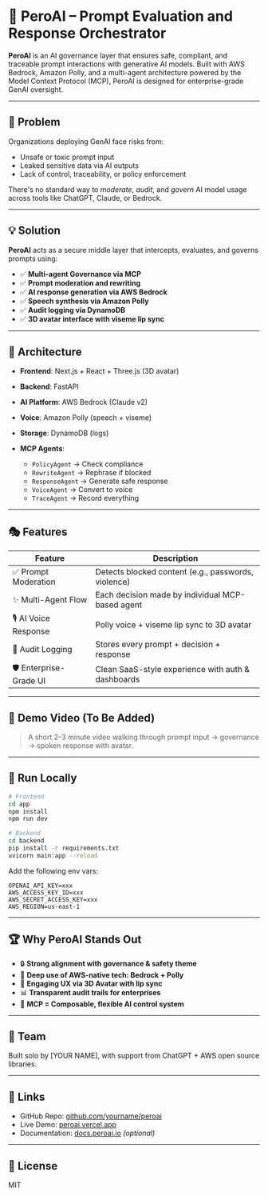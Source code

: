 # 🚀 PeroAI – Prompt Evaluation and Response Orchestrator

**PeroAI** is an AI governance layer that ensures safe, compliant, and traceable prompt interactions with generative AI models. Built with AWS Bedrock, Amazon Polly, and a multi-agent architecture powered by the Model Context Protocol (MCP), PeroAI is designed for enterprise-grade GenAI oversight.

---

## 📌 Problem

Organizations deploying GenAI face risks from:

* Unsafe or toxic prompt input
* Leaked sensitive data via AI outputs
* Lack of control, traceability, or policy enforcement

There's no standard way to *moderate*, *audit*, and *govern* AI model usage across tools like ChatGPT, Claude, or Bedrock.

---

## 💡 Solution

**PeroAI** acts as a secure middle layer that intercepts, evaluates, and governs prompts using:

* ✅ **Multi-agent Governance via MCP**
* ✅ **Prompt moderation and rewriting**
* ✅ **AI response generation via AWS Bedrock**
* ✅ **Speech synthesis via Amazon Polly**
* ✅ **Audit logging via DynamoDB**
* ✅ **3D avatar interface with viseme lip sync**

---

## 🔧 Architecture

* **Frontend**: Next.js + React + Three.js (3D avatar)
* **Backend**: FastAPI
* **AI Platform**: AWS Bedrock (Claude v2)
* **Voice**: Amazon Polly (speech + viseme)
* **Storage**: DynamoDB (logs)
* **MCP Agents**:

  * `PolicyAgent` → Check compliance
  * `RewriteAgent` → Rephrase if blocked
  * `ResponseAgent` → Generate safe response
  * `VoiceAgent` → Convert to voice
  * `TraceAgent` → Record everything

---

## 🎭 Features

| Feature                 | Description                                         |
| ----------------------- | --------------------------------------------------- |
| ✅ Prompt Moderation     | Detects blocked content (e.g., passwords, violence) |
| ✨ Multi-Agent Flow      | Each decision made by individual MCP-based agent    |
| 🎙️ AI Voice Response   | Polly voice + viseme lip sync to 3D avatar          |
| 📜 Audit Logging        | Stores every prompt + decision + response           |
| 🛡️ Enterprise-Grade UI | Clean SaaS-style experience with auth & dashboards  |

---

## 🎥 Demo Video (To Be Added)

> A short 2–3 minute video walking through prompt input → governance → spoken response with avatar.

---

## 📂 Run Locally

```bash
# Frontend
cd app
npm install
npm run dev

# Backend
cd backend
pip install -r requirements.txt
uvicorn main:app --reload
```

Add the following env vars:

```
OPENAI_API_KEY=xxx
AWS_ACCESS_KEY_ID=xxx
AWS_SECRET_ACCESS_KEY=xxx
AWS_REGION=us-east-1
```

---

## 🏆 Why PeroAI Stands Out

* 🔒 **Strong alignment with governance & safety theme**
* 🧠 **Deep use of AWS-native tech: Bedrock + Polly**
* 🎨 **Engaging UX via 3D Avatar with lip sync**
* 📊 **Transparent audit trails for enterprises**
* 🧱 **MCP = Composable, flexible AI control system**

---

## 🤝 Team

Built solo by \[YOUR NAME], with support from ChatGPT + AWS open source libraries.

---

## 🔗 Links

* GitHub Repo: [github.com/yourname/peroai](https://github.com/yourname/peroai)
* Live Demo: [peroai.vercel.app](https://peroai.vercel.app)
* Documentation: [docs.peroai.io](https://docs.peroai.io) *(optional)*

---

## 📝 License

MIT
